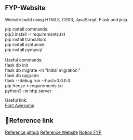 ## FYP-Website
Website build using HTML5, CSS3, JavaScript, Flask and jinja.<br/>

pip install commands:<br/>
pip3 install -r requirements.txt<br/>
pip install translators<br/>
pip install sshtunnel<br/>
pip install pymysql<br/>
<br/>
Useful commands:<br/>
flask db init<br/>
flask db migrate -m "Initial migration."<br/>
flask db upgrade<br/>
flask --debug run --host=0.0.0.0<br/>
pip freeze > requirements.txt<br/>
python3 -m http.server<br/>

Useful link:<br/>
<a href="https://fontawesome.com/search?o=r&m=free" target="_blank">Font Awesome</a>

## 📌Reference link
<a href="https://github.com/jigar-sable/Portfolio-Website" target="_blank">Reference github</a>
<a href="https://jigarsable.netlify.app/" target="_blank">Reference Website</a>
<a href="https://futuristic-girdle-56f.notion.site/FYP-ffd5b918319f4b8ea133bff9e5415994?pvs=4" target="_blank">Notion FYP</a>